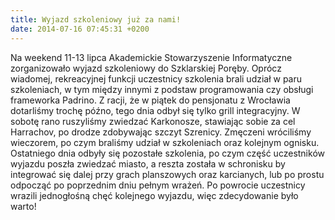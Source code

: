 ```yaml
---
title: Wyjazd szkoleniowy już za nami!
date: 2014-07-16 07:45:31 +0200
---
```

Na weekend 11-13 lipca Akademickie Stowarzyszenie Informatyczne zorganizowało wyjazd szkoleniowy do Szklarskiej Poręby. Oprócz wiadomej, rekreacyjnej funkcji uczestnicy szkolenia brali udział w paru szkoleniach, w tym między innymi z podstaw programowania czy obsługi frameworka Padrino. Z racji, że w piątek do pensjonatu z Wrocławia dotarliśmy trochę późno, tego dnia odbył się tylko grill integracyjny. W sobotę rano ruszyliśmy zwiedzać Karkonosze, stawiając sobie za cel Harrachov, po drodze zdobywając szczyt Szrenicy. Zmęczeni wróciliśmy wieczorem, po czym braliśmy udział w szkoleniach oraz kolejnym ognisku. Ostatniego dnia odbyły się pozostałe szkolenia, po czym część uczestników wyjazdu poszła zwiedzać miasto, a reszta została w schronisku by integrować się dalej przy grach planszowych oraz karcianych, lub po prostu odpocząć po poprzednim dniu pełnym wrażeń. Po powrocie uczestnicy wrazili jednogłośną chęć kolejnego wyjazdu, więc zdecydowanie było warto!
